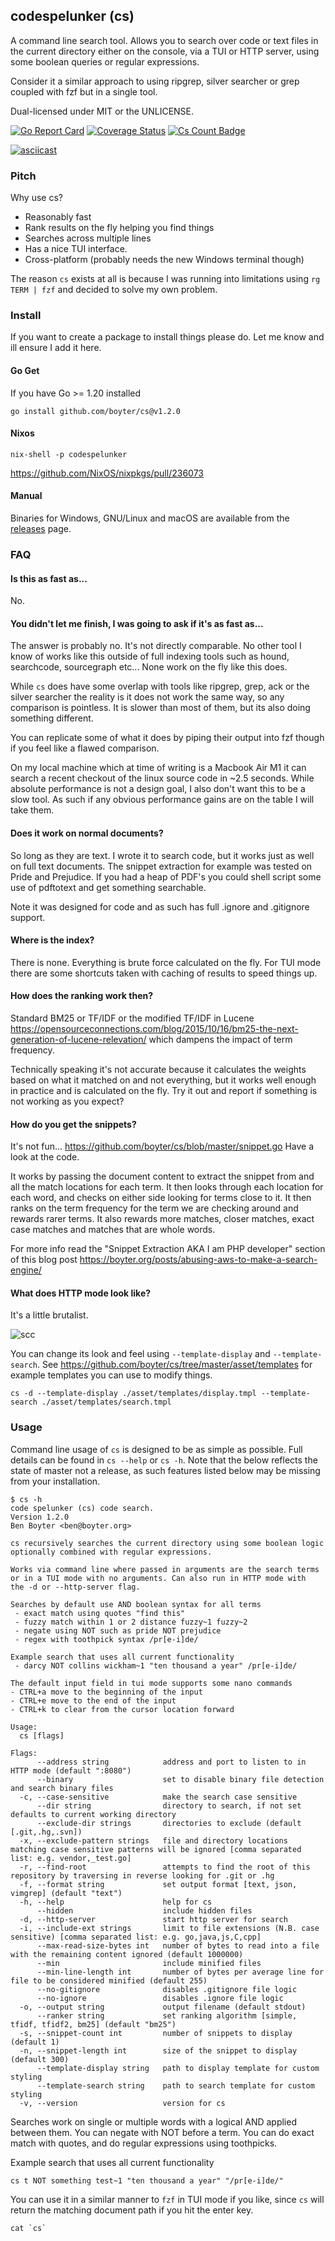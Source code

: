 codespelunker (cs)
----------------------

A command line search tool. Allows you to search over code or text files in the current directory either on
the console, via a TUI or HTTP server, using some boolean queries or regular expressions.

Consider it a similar approach to using ripgrep, silver searcher or grep coupled with fzf but in a single tool.

Dual-licensed under MIT or the UNLICENSE.

[![Go Report Card](https://goreportcard.com/badge/github.com/boyter/cs)](https://goreportcard.com/report/github.com/boyter/cs)
[![Coverage Status](https://coveralls.io/repos/github/boyter/cs/badge.svg?branch=master)](https://coveralls.io/github/boyter/cs?branch=master)
[![Cs Count Badge](https://sloc.xyz/github/boyter/cs/)](https://github.com/boyter/cs/)

[![asciicast](https://asciinema.org/a/589640.svg)](https://asciinema.org/a/589640)

### Pitch

Why use cs?

 - Reasonably fast
 - Rank results on the fly helping you find things
 - Searches across multiple lines
 - Has a nice TUI interface.
 - Cross-platform (probably needs the new Windows terminal though)

The reason `cs` exists at all is because I was running into limitations using `rg TERM | fzf` and decided to solve my own
problem. 

### Install

If you want to create a package to install things please do. Let me know and ill ensure I add it here.

#### Go Get

If you have Go >= 1.20 installed

`go install github.com/boyter/cs@v1.2.0`

#### Nixos

`nix-shell -p codespelunker`

https://github.com/NixOS/nixpkgs/pull/236073

#### Manual

Binaries for Windows, GNU/Linux and macOS are available from the [releases](https://github.com/boyter/cs/releases) page.

### FAQ

#### Is this as fast as...

No.

#### You didn't let me finish, I was going to ask if it's as fast as...

The answer is probably no. It's not directly comparable. No other tool I know of works like this outside of full
indexing tools such as hound, searchcode, sourcegraph etc... None work on the fly like this does.

While `cs` does have some overlap with tools like ripgrep, grep, ack or the silver searcher the reality is it does not
work the same way, so any comparison is pointless. It is slower than most of them, but its also doing something different.

You can replicate some of what it does by piping their output into fzf though if you feel like a flawed comparison.

On my local machine which at time of writing is a Macbook Air M1 it can search a recent checkout of the linux source
code in ~2.5 seconds. While absolute performance is not a design goal, I also don't want this to be a slow tool. As such
if any obvious performance gains are on the table I will take them.

#### Does it work on normal documents?

So long as they are text. I wrote it to search code, but it works just as well on full text documents. The snippet
extraction for example was tested on Pride and Prejudice. If you had a heap of PDF's you could shell script some
use of pdftotext and get something searchable.

Note it was designed for code and as such has full .ignore and .gitignore support.

#### Where is the index?

There is none. Everything is brute force calculated on the fly. For TUI mode there are some shortcuts taken with
caching of results to speed things up.

#### How does the ranking work then?

Standard BM25 or TF/IDF or the modified TF/IDF in Lucene https://opensourceconnections.com/blog/2015/10/16/bm25-the-next-generation-of-lucene-relevation/ 
which dampens the impact of term frequency.

Technically speaking it's not accurate because it calculates the weights based on what it matched on and not everything,
but it works well enough in practice and is calculated on the fly. Try it out and report if something is not working as
you expect?

#### How do you get the snippets?

It's not fun... https://github.com/boyter/cs/blob/master/snippet.go Have a look at the code. 

It works by passing the document content to extract the snippet from and all the match locations for each term. 
It then looks through each location for each word, and checks on either side looking for terms close to it. 
It then ranks on the term frequency for the term we are checking around and rewards rarer terms. 
It also rewards more matches, closer matches, exact case matches and matches that are whole words.

For more info read the "Snippet Extraction AKA I am PHP developer" section of this blog post https://boyter.org/posts/abusing-aws-to-make-a-search-engine/

#### What does HTTP mode look like?

It's a little brutalist.

<img alt="scc" src=https://github.com/boyter/cs/raw/master/cs_http.png>

You can change its look and feel using `--template-display` and `--template-search`. See https://github.com/boyter/cs/tree/master/asset/templates
for example templates you can use to modify things.

```shell
cs -d --template-display ./asset/templates/display.tmpl --template-search ./asset/templates/search.tmpl
```

### Usage

Command line usage of `cs` is designed to be as simple as possible.
Full details can be found in `cs --help` or `cs -h`. Note that the below reflects the state of master not a release, as such
features listed below may be missing from your installation.

```
$ cs -h
code spelunker (cs) code search.
Version 1.2.0
Ben Boyter <ben@boyter.org>

cs recursively searches the current directory using some boolean logic
optionally combined with regular expressions.

Works via command line where passed in arguments are the search terms
or in a TUI mode with no arguments. Can also run in HTTP mode with
the -d or --http-server flag.

Searches by default use AND boolean syntax for all terms
 - exact match using quotes "find this"
 - fuzzy match within 1 or 2 distance fuzzy~1 fuzzy~2
 - negate using NOT such as pride NOT prejudice
 - regex with toothpick syntax /pr[e-i]de/

Example search that uses all current functionality
 - darcy NOT collins wickham~1 "ten thousand a year" /pr[e-i]de/

The default input field in tui mode supports some nano commands
- CTRL+a move to the beginning of the input
- CTRL+e move to the end of the input
- CTRL+k to clear from the cursor location forward

Usage:
  cs [flags]

Flags:
      --address string            address and port to listen to in HTTP mode (default ":8080")
      --binary                    set to disable binary file detection and search binary files
  -c, --case-sensitive            make the search case sensitive
      --dir string                directory to search, if not set defaults to current working directory
      --exclude-dir strings       directories to exclude (default [.git,.hg,.svn])
  -x, --exclude-pattern strings   file and directory locations matching case sensitive patterns will be ignored [comma separated list: e.g. vendor,_test.go]
  -r, --find-root                 attempts to find the root of this repository by traversing in reverse looking for .git or .hg
  -f, --format string             set output format [text, json, vimgrep] (default "text")
  -h, --help                      help for cs
      --hidden                    include hidden files
  -d, --http-server               start http server for search
  -i, --include-ext strings       limit to file extensions (N.B. case sensitive) [comma separated list: e.g. go,java,js,C,cpp]
      --max-read-size-bytes int   number of bytes to read into a file with the remaining content ignored (default 1000000)
      --min                       include minified files
      --min-line-length int       number of bytes per average line for file to be considered minified (default 255)
      --no-gitignore              disables .gitignore file logic
      --no-ignore                 disables .ignore file logic
  -o, --output string             output filename (default stdout)
      --ranker string             set ranking algorithm [simple, tfidf, tfidf2, bm25] (default "bm25")
  -s, --snippet-count int         number of snippets to display (default 1)
  -n, --snippet-length int        size of the snippet to display (default 300)
      --template-display string   path to display template for custom styling
      --template-search string    path to search template for custom styling
  -v, --version                   version for cs
```

Searches work on single or multiple words with a logical AND applied between them. You can negate with NOT before a term.
You can do exact match with quotes, and do regular expressions using toothpicks.

Example search that uses all current functionality

```shell
cs t NOT something test~1 "ten thousand a year" "/pr[e-i]de/"
```

You can use it in a similar manner to `fzf` in TUI mode if you like, since `cs` will return the matching document path
if you hit the enter key.

```shell
cat `cs`
```
